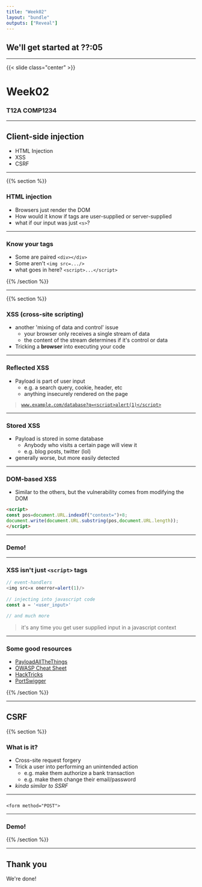 ```yaml
---
title: "Week02"
layout: "bundle"
outputs: ["Reveal"]
---
```


## We'll get started at ??:05

---

{{< slide class="center" >}}
# Week02
### T12A COMP1234 

---

## Client-side injection
* HTML Injection
* XSS
* CSRF

---

{{% section %}}

### HTML injection
* Browsers just render the DOM
* How would it know if tags are user-supplied or server-supplied
* what if our input was just `<s>`?

---

### Know your tags
* Some are paired `<div></div>`
* Some aren't `<img src=.../>`
* what goes in here? `<script>...</script>`

{{% /section %}}

---

{{% section %}}

### XSS (cross-site scripting)
* another 'mixing of data and control' issue
    * your browser only receives a single stream of data
    * the content of the stream determines if it's control or data
* Tricking a **browser** into executing your code

---

### Reflected XSS
* Payload is part of user input
    * e.g. a search query, cookie, header, etc 
    * anything insecurely rendered on the page

> [`www.example.com/database?q=<script>alert(1)</script>`]()

---

### Stored XSS
* Payload is stored in some database
    * Anybody who visits a certain page will view it
    * e.g. blog posts, twitter (lol)
* generally worse, but more easily detected

---

### DOM-based XSS
* Similar to the others, but the vulnerability comes from modifying the DOM

```html
<script>
const pos=document.URL.indexOf("context=")+8;
document.write(document.URL.substring(pos,document.URL.length));
</script>
```

---

### Demo!

---

### XSS isn't just `<script>` tags
```javascript
// event-handlers
<img src=x onerror=alert(1)/>
 
// injecting into javascript code
const a = '<user_input>'

// and much more
```

> it's any time you get user supplied input in a javascript context

---

### Some good resources
* [PayloadAllTheThings](https://github.com/swisskyrepo/PayloadsAllTheThings/tree/master/XSS%20Injection)
* [OWASP Cheat Sheet](https://cheatsheetseries.owasp.org/cheatsheets/XSS_Filter_Evasion_Cheat_Sheet.html)
* [HackTricks](https://book.hacktricks.xyz/pentesting-web/xss-cross-site-scripting)
* [PortSwigger](https://portswigger.net/web-security/cross-site-scripting/cheat-sheet)

{{% /section %}}

---

## CSRF
{{% section %}}

### What is it?
* Cross-site request forgery
* Trick a user into performing an unintended action
    * e.g. make them authorize a bank transaction
    * e.g. make them change their email/password
* *kinda similar to SSRF*

---

###

```
<form method="POST">
```

---

### Demo!

{{% /section %}}


---

## Thank you
We're done!